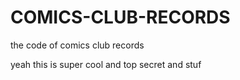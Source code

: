 # COMICS-CLUB-RECORDS
 the code of comics club records

yeah this is super cool and top secret and stuf